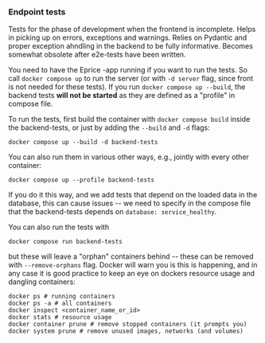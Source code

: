 ### Endpoint tests

Tests for the phase of development when the frontend is incomplete. Helps in picking up on errors, exceptions and warnings. Relies on Pydantic and proper exception ahndling in the backend to be fully informative. Becomes somewhat obsolete after e2e-tests have been written.

You need to have the Eprice -app running if you want to run the tests. So call `docker compose up` to run the server (or with `-d server` flag, since front is not needed for these tests). If you run `docker compose up --build`, the backend tests **will not be started** as they are defined as a "profile" in compose file.

To run the tests, first build the container with `docker compose build` inside the backend-tests, or just by adding the `--build` and `-d` flags:

```
docker compose up --build -d backend-tests
```

You can also run them in various other ways, e.g., jointly with every other container:

```
docker compose up --profile backend-tests
```

If you do it this way, and we add tests that depend on the loaded data in the database, this can cause issues -- we need to specify in the compose file that the backend-tests depends on `database: service_healthy`.

You can also run the tests with

```
docker compose run backend-tests
```

but these will leave a "orphan" containers behind -- these can be removed with `--remove-orphans` flag. Docker will warn you is this is happening, and in any case it is good practice to keep an eye on dockers resource usage and dangling containers:

```
docker ps # running containers
docker ps -a # all containers
docker inspect <container_name_or_id>
docker stats # resource usage
docker container prune # remove stopped containers (it prompts you)
docker system prune # remove unused images, networks (and volumes)
```
